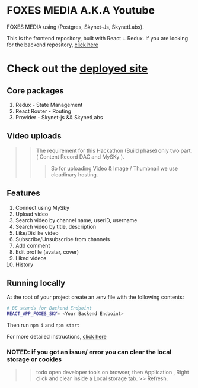 # FOXES MEDIA A.K.A Youtube 

FOXES MEDIA using  (Postgres, Skynet-Js, SkynetLabs). 

This is the frontend repository, built with React + Redux. If you are looking for the backend repository, [click here](#)

# Check out the [deployed site](https://100alh6e0dr8glrdvpc99uu4gkf6lgnh6v7qsuo3hu3l472st9ti3cg.siasky.net)

## Core packages

1. Redux - State Management
2. React Router - Routing
3. Provider - Skynet-js && SkynetLabs

## Video uploads
>> The requirement for this Hackathon (Build phase) only two part. ( Content Record DAC and MySKy ). 
>>> So for uploading Video & Image / Thumbnail we use cloudinary hosting. 


## Features

1. Connect using MySky
2. Upload video
3. Search video by channel name, userID, username
4. Search video by title, description
5. Like/Dislike video
6. Subscribe/Unsubscribe from channels
7. Add comment
8. Edit profile (avatar, cover)
9. Liked videos
10. History

## Running locally

At the root of your project create an .env file with the following contents:

```bash
# BE stands for Backend Endpoint
REACT_APP_FOXES_SKY= <Your Backend Endpoint>
```

Then run <code>npm i</code> and <code>npm start</code> 

For more detailed instructions, [click here](#)

### NOTED: if you got an issue/ error you can clear the local storage or cookies
>> todo open developer tools on browser, then Application , Right click and clear inside a Local storage tab. >> Refresh.  
